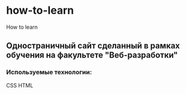 # how-to-learn
How to learn
## Одностраничный сайт сделанный в рамках обучения на факультете "Веб-разработки"
### Используемые технологии:
CSS HTML
